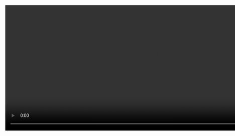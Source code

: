 <video width="960" height="400" controls>
  <source src="Untitled Project.webm" type="video/webm">
</video>
